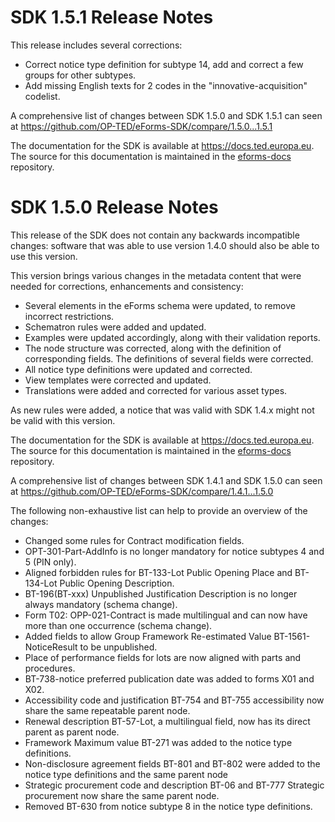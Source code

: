 # SDK 1.5.1 Release Notes

This release includes several corrections:

* Correct notice type definition for subtype 14, add and correct a few groups for other subtypes.
* Add missing English texts for 2 codes in the "innovative-acquisition" codelist.

A comprehensive list of changes between SDK 1.5.0 and SDK 1.5.1 can seen at <https://github.com/OP-TED/eForms-SDK/compare/1.5.0...1.5.1>

The documentation for the SDK is available at <https://docs.ted.europa.eu>. The source for this documentation is maintained in the [eforms-docs](https://github.com/OP-TED/eforms-docs) repository.


# SDK 1.5.0 Release Notes

This release of the SDK does not contain any backwards incompatible changes: software that was able to use version 1.4.0 should also be able to use this version.

This version brings various changes in the metadata content that were needed for corrections, enhancements and consistency:

* Several elements in the eForms schema were updated, to remove incorrect restrictions.
* Schematron rules were added and updated.
* Examples were updated accordingly, along with their validation reports.
* The node structure was corrected, along with the definition of corresponding fields. The definitions of several fields were corrected.
* All notice type definitions were updated and corrected.
* View templates were corrected and updated.
* Translations were added and corrected for various asset types.

As new rules were added, a notice that was valid with SDK 1.4.x might not be valid with this version.

The documentation for the SDK is available at <https://docs.ted.europa.eu>. The source for this documentation is maintained in the [eforms-docs](https://github.com/OP-TED/eforms-docs) repository.

A comprehensive list of changes between SDK 1.4.1 and SDK 1.5.0 can seen at <https://github.com/OP-TED/eForms-SDK/compare/1.4.1...1.5.0>

The following non-exhaustive list can help to provide an overview of the changes:

* Changed some rules for Contract modification fields.
* OPT-301-Part-AddInfo is no longer mandatory for notice subtypes 4 and 5 (PIN only).
* Aligned forbidden rules for BT-133-Lot Public Opening Place and BT-134-Lot Public Opening Description.
* BT-196(BT-xxx) Unpublished Justification Description is no longer always mandatory (schema change).
* Form T02: OPP-021-Contract is made multilingual and can now have more than one occurrence (schema change).
* Added fields to allow Group Framework Re-estimated Value BT-1561-NoticeResult to be unpublished.
* Place of performance fields for lots are now aligned with parts and procedures.
* BT-738-notice preferred publication date was added to forms X01 and X02.
* Accessibility code and justification BT-754 and BT-755 accessibility now share the same repeatable parent node.
* Renewal description BT-57-Lot, a multilingual field, now has its direct parent as parent node.
* Framework Maximum value BT-271 was added to the notice type definitions.
* Non-disclosure agreement fields BT-801 and BT-802 were added to the notice type definitions and the same parent node
* Strategic procurement code and description BT-06 and BT-777 Strategic procurement now share the same parent node.
* Removed BT-630 from notice subtype 8 in the notice type definitions.
